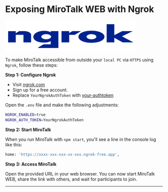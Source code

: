 # Exposing MiroTalk WEB with Ngrok

![ngrok](../images/ngrok.png)

To make MiroTalk accessible from outside your `local PC` via `HTTPS` using `Ngrok`, follow these steps:

**Step 1: Configure Ngrok**

- Visit [ngrok.com](https://ngrok.com)
- Sign up for a free account.
- Replace `YourNgrokAuthToken` with [your-authtoken](https://dashboard.ngrok.com/get-started/your-authtoken)

Open the `.env` file and make the following adjustments:

```bash
NGROK_ENABLED=true
NGROK_AUTH_TOKEN=YourNgrokAuthToken
```

**Step 2: Start MiroTalk**

When you run MiroTalk with `npm start`, you'll see a line in the console log like this:

```bash
home: 'https://xxxx-xxx-xxx-xx-xxx.ngrok-free.app',
```

**Step 3: Access MiroTalk**

Open the provided URL in your web browser. You can now start MiroTalk WEB, share the link with others, and wait for participants to join.

---
